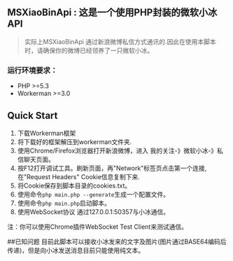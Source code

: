 ## MSXiaoBinApi : 这是一个使用PHP封装的微软小冰API

> 实际上MSXiaoBinApi 通过新浪微博私信方式通讯的.因此在使用本脚本时，请确保你的微博已经领养了一只微软小冰。

### 运行环境要求：
- PHP >=5.3
- Workerman >=3.0

## Quick Start

1. 下载Workerman框架
2. 将下载好的框架解压到workerman文件夹.
3. 使用Chrome/Firefox浏览器打开新浪微博，进入 我的关注-》微软小冰-》私信聊天页面。
4. 按F12打开调试工具。刷新页面，再"Network"标签页点击第一个连接,在"Request Headers" Cookie信息复制下来.
5. 将Cookie保存到脚本目录的cookies.txt。
6. 使用命令```php main.php --generate```生成一个配置文件。
7. 使用命令```php main.php```启动脚本。
8. 使用WebSocket协议 通过127.0.0.1:50357与小冰通信。

注：你可以使用Chrome插件WebSocket Test Client来测试通信。

##已知问题
目前此脚本可以接收小冰发来的文字及图片(图片通过BASE64编码后传递)，但是向小冰发送消息目前只能使用纯文本。
